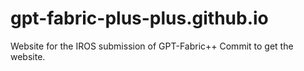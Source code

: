 # gpt-fabric-plus-plus.github.io
Website for the IROS submission of GPT-Fabric++
Commit to get the website.
